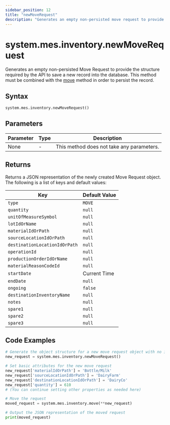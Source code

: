 ```yaml
---
sidebar_position: 12
title: "newMoveRequest"
description: "Generates an empty non-persisted move request to provide the structure to save a new record into the database."
---
```


# system.mes.inventory.newMoveRequest

Generates an empty non-persisted Move Request to provide the structure required by the API to save a new record into the database.
This method must be combined with the [move](./move) method in order to persist the record.

## Syntax

```python
system.mes.inventory.newMoveRequest()
```

## Parameters

| Parameter | Type | Description                               |
| --------- | ---- | ----------------------------------------- |
| None      | -    | This method does not take any parameters. |

## Returns

Returns a JSON representation of the newly created Move Request object. The following is a list of keys and default values:

| Key                           | Default Value |
| ----------------------------- | ------------- |
| `type`                        | `MOVE`        |
| `quantity`                    | `null`        |
| `unitOfMeasureSymbol`         | `null`        |
| `lotIdOrName`                 | `null`        |
| `materialIdOrPath`            | `null`        |
| `sourceLocationIdOrPath`      | `null`        |
| `destinationLocationIdOrPath` | `null`        |
| `operationId`                 | `null`        |
| `productionOrderIdOrName`     | `null`        |
| `materialReasonCodeId`        | `null`        |
| `startDate`                   | Current Time  |
| `endDate`                     | `null`        |
| `ongoing`                     | `false`       |
| `destinationInventoryName`    | `null`        |
| `notes`                       | `null`        |
| `spare1`                      | `null`        |
| `spare2`                      | `null`        |
| `spare3`                      | `null`        |

## Code Examples

```python
# Generate the object structure for a new move request object with no initial arguments
new_request = system.mes.inventory.newMoveRequest()

# Set basic attributes for the new move request
new_request['materialIdOrPath'] = 'Bottle/Milk'
new_request['sourceLocationIdOrPath'] = 'DairyFarm'
new_request['destinationLocationIdOrPath'] = 'DairyCo'
new_request['quantity'] = 610
# (You can continue setting other properties as needed here)

# Move the request
moved_request = system.mes.inventory.move(**new_request)

# Output the JSON representation of the moved request
print(moved_request)
```

